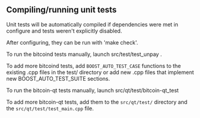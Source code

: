 Compiling/running unit tests
------------------------------------

Unit tests will be automatically compiled if dependencies were met in configure
and tests weren't explicitly disabled.

After configuring, they can be run with 'make check'.

To run the bitcoind tests manually, launch src/test/test_unpay .

To add more bitcoind tests, add `BOOST_AUTO_TEST_CASE` functions to the existing
.cpp files in the test/ directory or add new .cpp files that
implement new BOOST_AUTO_TEST_SUITE sections.

To run the bitcoin-qt tests manually, launch src/qt/test/bitcoin-qt_test

To add more bitcoin-qt tests, add them to the `src/qt/test/` directory and
the `src/qt/test/test_main.cpp` file.
